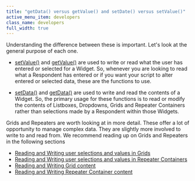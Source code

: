 ```yaml
---
title: "getData() versus getValue() and setDate() versus setValue()"
active_menu_item: developers
class_name: developers
full_width: true
---
```



Understanding the difference between these is important. Let's look at the general purpose of each one.

 - [setValue()](/developers/documentation/scripting-apis/client-api/widget-data-state-manipulation/refsetvalue) and [getValue()](/developers/documentation/scripting-apis/client-api/widget-data-state-manipulation/refgetvalue) are used to write or read what the user has entered or selected for a Widget. So, whenever you are looking to read what a Respondent has entered or if you want your script to alter entered or selected data, these are the functions to use.

 - [setData()](/developers/documentation/scripting-apis/client-api/widget-data-state-manipulation/setdata) and [getData()](/developers/documentation/scripting-apis/client-api/widget-data-state-manipulation/getdata) are used to write and read the contents of a Widget. So, the primary usage for these functions is to read or modify the contents of Listboxes, Dropdowns, Grids and Repeater Containers rather than selections made by a Respondent within those Widgets.

Grids and Repeaters are worth looking at in more detail. These offer a lot of opportunity to manage complex data. They are slightly more involved to write to and read from. We recommend reading up on Grids and Repeaters in the following sections

 - [Reading and Writing user selections and values in Grids](/developers/documentation/scripting-apis/client-scripting-overview/scripting-with-javascript/widget-reading-writing/widget-values-reading-writing-user-entered-data/grids-repeater-containers)
 - [Reading and Writing user selections and values in Repeater Containers](/developers/documentation/scripting-apis/client-scripting-overview/scripting-with-javascript/widget-reading-writing/widget-values-reading-writing-user-entered-data/repeater-containers)
 - [Reading and Writing Grid content](/developers/documentation/scripting-apis/client-scripting-overview/scripting-with-javascript/widget-reading-writing/widget-content-reading-and-writing/widgetcontentgrids-repeater-containers)
 - [Reading and Writing Repeater Container content](/developers/documentation/scripting-apis/client-scripting-overview/scripting-with-javascript/widget-reading-writing/widget-content-reading-and-writing/widgetcontentrepeater-containers)

